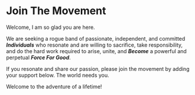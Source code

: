 # Join The Movement

Welcome, I am so glad you are here. 

We are seeking a rogue band of passionate, independent, and committed ***Individuals*** who resonate and are willing to sacrifice, take responsibility, and do the hard work required to arise, unite, and ***Become*** a powerful and perpetual ***Force For Good***. 

If you resonate and share our passion, please join the movement by adding your support below. The world needs you. 

Welcome to the adventure of a lifetime! 

<div class='kindful-embed-wrapper' id='kindful-donate-form-991b40b3-0f60-41fb-9679-b2faa8482284'></div>
<script src='https://lionsberg-bloom.kindful.com/embeds/991b40b3-0f60-41fb-9679-b2faa8482284/init.js?type=form' data-embed-id='991b40b3-0f60-41fb-9679-b2faa8482284' data-lookup-type='jquery-selector' data-lookup-value='#kindful-donate-form-991b40b3-0f60-41fb-9679-b2faa8482284'></script> 